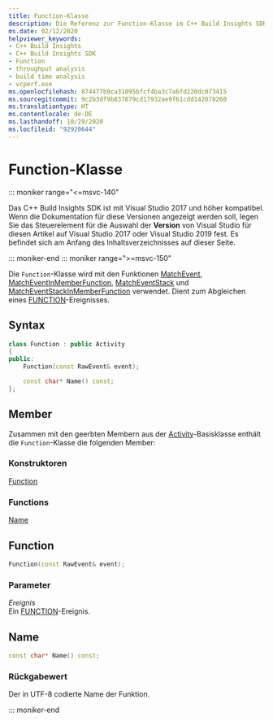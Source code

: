 ```yaml
---
title: Function-Klasse
description: Die Referenz zur Function-Klasse im C++ Build Insights SDK.
ms.date: 02/12/2020
helpviewer_keywords:
- C++ Build Insights
- C++ Build Insights SDK
- Function
- throughput analysis
- build time analysis
- vcperf.exe
ms.openlocfilehash: 874477b9ca31095bfcf4ba3c7a6fd220dc073415
ms.sourcegitcommit: 9c2b3df9b837879cd17932ae9f61cdd142078260
ms.translationtype: HT
ms.contentlocale: de-DE
ms.lasthandoff: 10/29/2020
ms.locfileid: "92920644"
---
```

# <a name="function-class"></a>Function-Klasse

::: moniker range="<=msvc-140"

Das C++ Build Insights SDK ist mit Visual Studio 2017 und höher kompatibel. Wenn die Dokumentation für diese Versionen angezeigt werden soll, legen Sie das Steuerelement für die Auswahl der **Version** von Visual Studio für diesen Artikel auf Visual Studio 2017 oder Visual Studio 2019 fest. Es befindet sich am Anfang des Inhaltsverzeichnisses auf dieser Seite.

::: moniker-end
::: moniker range=">=msvc-150"

Die `Function`-Klasse wird mit den Funktionen [MatchEvent](../functions/match-event.md), [MatchEventInMemberFunction](../functions/match-event-in-member-function.md), [MatchEventStack](../functions/match-event-stack.md) und [MatchEventStackInMemberFunction](../functions/match-event-stack-in-member-function.md) verwendet. Dient zum Abgleichen eines [FUNCTION](../event-table.md#function)-Ereignisses.

## <a name="syntax"></a>Syntax

```cpp
class Function : public Activity
{
public:
    Function(const RawEvent& event);

    const char* Name() const;
};
```

## <a name="members"></a>Member

Zusammen mit den geerbten Membern aus der [Activity](activity.md)-Basisklasse enthält die `Function`-Klasse die folgenden Member:

### <a name="constructors"></a>Konstruktoren

[Function](#function)

### <a name="functions"></a>Functions

[Name](#name)

## <a name="function"></a><a name="function"></a> Function

```cpp
Function(const RawEvent& event);
```

### <a name="parameters"></a>Parameter

*Ereignis*\
Ein [FUNCTION](../event-table.md#function)-Ereignis.

## <a name="name"></a><a name="name"></a> Name

```cpp
const char* Name() const;
```

### <a name="return-value"></a>Rückgabewert

Der in UTF-8 codierte Name der Funktion.

::: moniker-end

